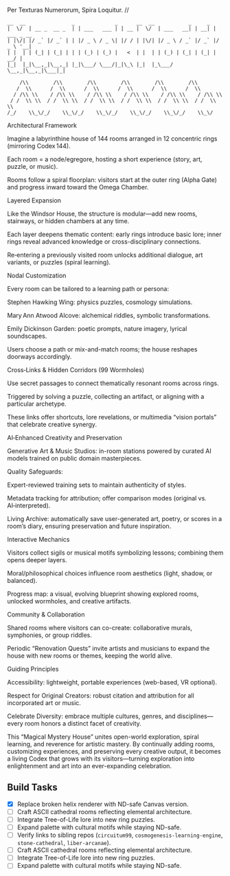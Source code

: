 Per Texturas Numerorum, Spira Loquitur.  //

```
__  __               _             _      __  __           _     _
|  \/  | __ _  __ _  | | ___   ___ | | __ |  \/  | ___   __| | __| | ___ _ __
| |\/| |/ _` |/ _` | | |/ _ \ / _ \| |/ / | |\/| |/ _ \ / _` |/ _` |/ _ \ '__|
| |  | | (_| | (_| | | | (_) | (_) |   <  | |  | | (_) | (_| | (_| |  __/ |
|_|  |_|\__,_|\__,_| |_|\___/ \___/|_|\_\ |_|  |_\___/ \__,_|\__,_|\___|_|

    /\\        /\\        /\\        /\\        /\\        /\\
   /  \\      /  \\      /  \\      /  \\      /  \\      /  \\
  / /\\ \\    / /\\ \\    / /\\ \\    / /\\ \\    / /\\ \\    / /\\ \\
 / /  \\ \\  / /  \\ \\  / /  \\ \\  / /  \\ \\  / /  \\ \\  / /  \\ \\
/_/    \\_\/_/    \\_\/_/    \\_\/_/    \\_\/_/    \\_\/_/    \\_\/
```
Architectural Framework

Imagine a labyrinthine house of 144 rooms arranged in 12 concentric rings (mirroring Codex 144).

Each room = a node/egregore, hosting a short experience (story, art, puzzle, or music).

Rooms follow a spiral floorplan: visitors start at the outer ring (Alpha Gate) and progress inward toward the Omega Chamber.

Layered Expansion

Like the Windsor House, the structure is modular—add new rooms, stairways, or hidden chambers at any time.

Each layer deepens thematic content: early rings introduce basic lore; inner rings reveal advanced knowledge or cross-disciplinary connections.

Re‑entering a previously visited room unlocks additional dialogue, art variants, or puzzles (spiral learning).

Nodal Customization

Every room can be tailored to a learning path or persona:

Stephen Hawking Wing: physics puzzles, cosmology simulations.

Mary Ann Atwood Alcove: alchemical riddles, symbolic transformations.

Emily Dickinson Garden: poetic prompts, nature imagery, lyrical soundscapes.

Users choose a path or mix-and-match rooms; the house reshapes doorways accordingly.

Cross‑Links & Hidden Corridors (99 Wormholes)

Use secret passages to connect thematically resonant rooms across rings.

Triggered by solving a puzzle, collecting an artifact, or aligning with a particular archetype.

These links offer shortcuts, lore revelations, or multimedia “vision portals” that celebrate creative synergy.

AI‑Enhanced Creativity and Preservation

Generative Art & Music Studios: in-room stations powered by curated AI models trained on public domain masterpieces.

Quality Safeguards:

Expert-reviewed training sets to maintain authenticity of styles.

Metadata tracking for attribution; offer comparison modes (original vs. AI‑interpreted).

Living Archive: automatically save user-generated art, poetry, or scores in a room’s diary, ensuring preservation and future inspiration.

Interactive Mechanics

Visitors collect sigils or musical motifs symbolizing lessons; combining them opens deeper layers.

Moral/philosophical choices influence room aesthetics (light, shadow, or balanced).

Progress map: a visual, evolving blueprint showing explored rooms, unlocked wormholes, and creative artifacts.

Community & Collaboration

Shared rooms where visitors can co-create: collaborative murals, symphonies, or group riddles.

Periodic “Renovation Quests” invite artists and musicians to expand the house with new rooms or themes, keeping the world alive.

Guiding Principles

Accessibility: lightweight, portable experiences (web-based, VR optional).

Respect for Original Creators: robust citation and attribution for all incorporated art or music.

Celebrate Diversity: embrace multiple cultures, genres, and disciplines—every room honors a distinct facet of creativity.

This “Magical Mystery House” unites open-world exploration, spiral learning, and reverence for artistic mastery. By continually adding rooms, customizing experiences, and preserving every creative output, it becomes a living Codex that grows with its visitors—turning exploration into enlightenment and art into an ever-expanding celebration.

## Build Tasks
- [x] Replace broken helix renderer with ND-safe Canvas version.
- [ ] Craft ASCII cathedral rooms reflecting elemental architecture.
- [ ] Integrate Tree-of-Life lore into new ring puzzles.
- [ ] Expand palette with cultural motifs while staying ND-safe.
- [ ] Verify links to sibling repos (`circuitum99`, `cosmogenesis-learning-engine`, `stone-cathedral`, `liber-arcanae`).
- [ ] Craft ASCII cathedral rooms reflecting elemental architecture.
- [ ] Integrate Tree-of-Life lore into new ring puzzles.
- [ ] Expand palette with cultural motifs while staying ND-safe.
